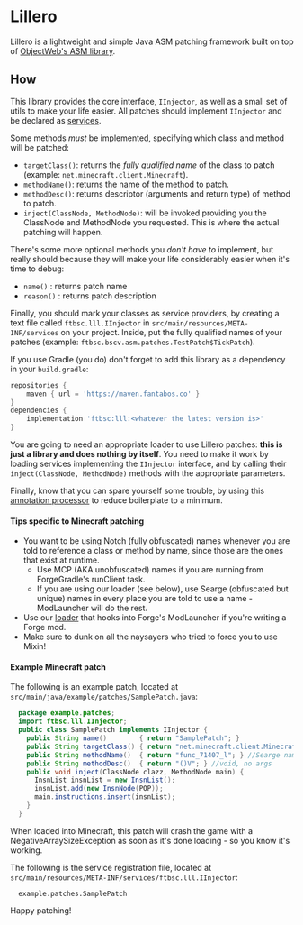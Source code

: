 # Lillero

Lillero is a lightweight and simple Java ASM patching framework built on top of [ObjectWeb's ASM library](https://asm.ow2.io/).

## How
This library provides the core interface, `IInjector`, as well as a small set of utils to make your life easier. All patches should implement `IInjector` and be declared as [services](https://docs.oracle.com/javase/8/docs/api/java/util/ServiceLoader.html).

Some methods *must* be implemented, specifying which class and method will be patched:
 * `targetClass()`: returns the *fully qualified name* of the class to patch (example: `net.minecraft.client.Minecraft`).
 * `methodName()`: returns the name of the method to patch.
 * `methodDesc()`: returns descriptor (arguments and return type) of method to patch.
 * `inject(ClassNode, MethodNode)`: will be invoked providing you the ClassNode and MethodNode you requested. This is where the actual patching will happen.

There's some more optional methods you *don't have to* implement, but really should because they will make your life considerably easier when it's time to debug:
 * `name()`   : returns patch name
 * `reason()` :  returns patch description

Finally, you should mark your classes as service providers, by creating a text file called `ftbsc.lll.IInjector` in `src/main/resources/META-INF/services` on your project. Inside, put the fully qualified names of your patches (example: `ftbsc.bscv.asm.patches.TestPatch$TickPatch`).

If you use Gradle (you do) don't forget to add this library as a dependency in your `build.gradle`:

```groovy
repositories {
	maven { url = 'https://maven.fantabos.co' }
}
dependencies {
    implementation 'ftbsc:lll:<whatever the latest version is>'
}
```

You are going to need an appropriate loader to use Lillero patches: **this is just a library and does nothing by itself**. You need to make it work by loading services implementing the `IInjector` interface, and by calling their `inject(ClassNode, MethodNode)` methods with the appropriate parameters.

Finally, know that you can spare yourself some trouble, by using this [annotation processor](https://git.fantabos.co/lillero-processor/) to reduce boilerplate to a minimum.

#### Tips specific to Minecraft patching
* You want to be using Notch (fully obfuscated) names whenever you are told to reference a class or method by name, since those are the ones that exist at runtime.
    - Use MCP (AKA unobfuscated) names if you are running from ForgeGradle's runClient task. 
    - If you are using our loader (see below), use Searge (obfuscated but unique) names in every place you are told to use a name - ModLauncher will do the rest.
* Use our [loader](https://git.fantabos.co/lillero-loader/) that hooks into Forge's ModLauncher if you're writing a Forge mod.
* Make sure to dunk on all the naysayers who tried to force you to use Mixin!

#### Example Minecraft patch
The following is an example patch, located at `src/main/java/example/patches/SamplePatch.java`:
```java
  package example.patches;
  import ftbsc.lll.IInjector;
  public class SamplePatch implements IInjector {
    public String name()        { return "SamplePatch"; }
    public String targetClass() { return "net.minecraft.client.Minecraft"; }
    public String methodName()  { return "func_71407_l"; } //Searge name for tick()
    public String methodDesc()  { return "()V"; } //void, no args
    public void inject(ClassNode clazz, MethodNode main) {
      InsnList insnList = new InsnList();
      insnList.add(new InsnNode(POP));
      main.instructions.insert(insnList);
    }
  }
```

When loaded into Minecraft, this patch will crash the game with a NegativeArraySizeException as soon as it's done loading - so you know it's working.

The following is the service registration file, located at `src/main/resources/META-INF/services/ftbsc.lll.IInjector`:
```
  example.patches.SamplePatch
```

Happy patching! 
